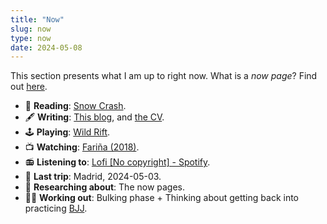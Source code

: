 ```yaml
---
title: "Now"
slug: now
type: now
date: 2024-05-08
---
```


 This section presents what I am up to right now. What is a *now page*? Find out [here](https://nownownow.com/about).

- 📘 **Reading**: [Snow Crash](https://en.wikipedia.org/wiki/Snow_Crash).
- 🖋️ **Writing**: [This blog](/), and [the CV](/cv/).
- 🕹️ **Playing**: [Wild Rift](https://wildrift.leagueoflegends.com/).
- 📺 **Watching**: [Fariña (2018)](https://www.imdb.com/title/tt6970710/).
- 📻 **Listening to**: [Lofi \[No copyright\] - Spotify](https://open.spotify.com/playlist/0g7MoJYEpZGNkqI2yYaVWo?si=832176abfde3461f).
- 🧳 **Last trip**: Madrid, 2024-05-03.
- 🧪 **Researching about**: The now pages.
- 🏋️‍♂️ **Working out**: Bulking phase + Thinking about getting back into practicing [BJJ](https://en.wikipedia.org/wiki/Brazilian_jiu-jitsu).

